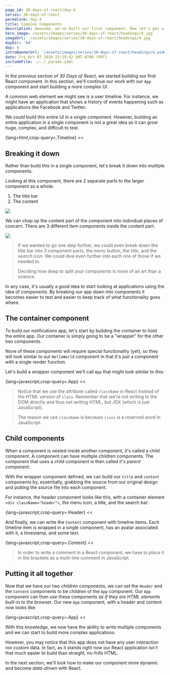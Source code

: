 ```yaml
---
page_id: 30-days-of-react/day-4
series: 30-days-of-react
permalink: day-4
title: Complex Components
description: Awesome, we've built our first component. Now let's get a bit fancier and start building a more complex interface. 
hero_image: /assets/images/series/30-days-of-react/headings/4.jpg
imageUrl:  /assets/images/series/30-days-of-react/headings/4.jpg
dayDir: '04'
day: 4
introBannerUrl: '/assets/images/series/30-days-of-react/headings/4_wide.jpg'
date: Fri Oct 07 2016 21:29:42 GMT-0700 (PDT)
includeFile: ./../_params.yaml
---
```


In the previous section of _30 Days of React_, we started building our first React component. In this section, we'll continue our work with our `App` component and start building a more complex UI.

A common web element we might see is a user timeline. For instance, we might have an application that shows a history of events happening such as applications like Facebook and Twitter. 

We _could_ build this entire UI in a single component. However, building an entire application in a single component is not a great idea as it can grow huge, complex, and difficult to test. 

{lang=html,crop-query=.Timeline}
<<[](components/Timeline/Timeline.js)

<div class="demo" id="demo1"></div>

## Breaking it down

Rather than build this in a single component, let's break it down into multiple components. 

Looking at this component, there are 2 separate parts to the larger component as a whole:

1. The title bar
2. The content

<img class="wide" src="{{ imagesDir }}/breakdown.png" />

We can chop up the content part of the component into individual places of concern. There are 3 different _item_ components inside the content part. 

<img class="wide" src="{{ imagesDir }}/breakdown-2.png" />

> If we wanted to go one step further, we could even break down the title bar into 3 component parts, the _menu_ button, the _title_, and the _search_ icon. We could dive even further into each one of those if we needed to. 
>
> Deciding how deep to split your components is more of an art than a science.

In any case, it's usually a good idea to start looking at applications using the idea of _components_. By breaking our app down into components it becomes easier to test and easier to keep track of what functionality goes where.

## The container component

To build our notifications app, let's start by building the container to hold the entire app. Our container is simply going to be a "wrapper" for the other two components. 

None of these components will require special functionality (yet), so they will look similar to our `HelloWorld` component in that it's just a component with a single render function.

Let's build a _wrapper_ component we'll call `App` that might look similar to this:

{lang=javascript,crop-query=.App}
<<[](Container.js)

> Notice that we use the attribute called `className` in React instead of the HTML version of `class`. Remember that we're not writing to the DOM directly and thus not writing HTML, but JSX (which is just JavaScript).
> 
> The reason we use `className` is because `class` is a reserved word in JavaScript.

## Child components

When a component is nested inside another component, it's called a _child_ component. A component can have multiple children components. The component that uses a child component is then called it's _parent_ component.

With the wrapper component defined, we can build our `title` and `content` components by, essentially, grabbing the source from our original design and putting the source file into each component. 

For instance, the header component looks like this, with a container element `<div className="header">`, the menu icon, a title, and the search bar:

{lang=javascript,crop-query=.Header}
<<[](Header.js)

<div class="demo" id="headerDemo"></div>

And finally, we can write the `Content` component with timeline items. Each timeline item is wrapped in a single component, has an avatar associated with it, a timestamp, and some text. 

{lang=javascript,crop-query=.Content}
<<[](Content.js)

> In order to write a comment in a React component, we have to place it in the brackets as a multi-line comment in JavaScript. 

## Putting it all together

Now that we have our two _children_ components, we can set the `Header` and the `Content` components to be _children_ of the `App` component. Our `App` component can then use these components _as if they are HTML elements built-in to the browser_. Our new `App` component, with a header and content now looks like:

{lang=javascript,crop-query=.App}
<<[](Container2.js)

<div class="demo" id="demo2"></div>

With this knowledge, we now have the ability to write multiple components and we can start to build more complex applications. 

However, you may notice that this app does not have any user interaction nor custom data. In fact, as it stands right now our React application isn't that much easier to build than straight, no-frills HTML. 

In the next section, we'll look how to make our component more dynamic and become _data-driven_ with React.
